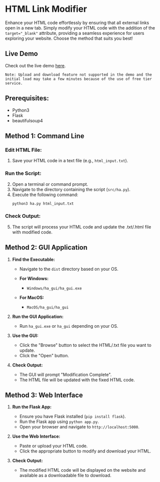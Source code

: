 # HTML Link Modifier

Enhance your HTML code effortlessly by ensuring that all external
links open in a new tab. Simply modify your HTML code with the
addition of the
<code>target="\_blank"</code> attribute, providing a seamless
experience for users exploring your website. Choose the method that suits you best!

## Live Demo

Check out the live demo <a href="https://html-link-modifier.onrender.com/" target="_blank">here</a>. 
```
Note: Upload and download feature not supported in the demo and the initial load may take a few minutes because of the use of free tier service.
```

## Prerequisites:

- Python3
- Flask
- beautifulsoup4

## Method 1: Command Line

### Edit HTML File:

1. Save your HTML code in a text file (e.g., `html_input.txt`).

### Run the Script:

2. Open a terminal or command prompt.
3. Navigate to the directory containing the script (`src/ha.py`).
4. Execute the following command:
   ```bash
   python3 ha.py html_input.txt
   ```

### Check Output:

5. The script will process your HTML code and update the .txt/.html file with modified code.

## Method 2: GUI Application

1. **Find the Executable:**

   - Navigate to the `dist` directory based on your OS.

   - **For Windows:**

     - `Windows/ha_gui/ha_gui.exe`

   - **For MacOS:**
     - `MacOS/ha_gui/ha_gui`

2. **Run the GUI Application:**

   - Run `ha_gui.exe` or `ha_gui` depending on your OS.

3. **Use the GUI:**

   - Click the "Browse" button to select the HTML/.txt file you want to update.
   - Click the "Open" button.

4. **Check Output:**
   - The GUI will prompt "Modification Complete".
   - The HTML file will be updated with the fixed HTML code.

## Method 3: Web Interface

1. **Run the Flask App:**

   - Ensure you have Flask installed (`pip install flask`).
   - Run the Flask app using `python app.py`.
   - Open your browser and navigate to `http://localhost:5000`.

2. **Use the Web Interface:**

   - Paste or upload your HTML code.
   - Click the appropriate button to modify and download your HTML.

3. **Check Output:**
   - The modified HTML code will be displayed on the website and available as a downloadable file to download.
